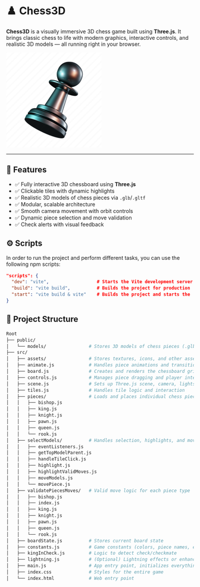 # ♟️ Chess3D

**Chess3D** is a visually immersive 3D chess game built using **Three.js**. It brings classic chess to life with modern graphics, interactive controls, and realistic 3D models — all running right in your browser.

![Chess3D Icon](./src/assets/chess3d_pawn_icon.png)

---

## 🚀 Features

- ✅ Fully interactive 3D chessboard using **Three.js**
- ✅ Clickable tiles with dynamic highlights
- ✅ Realistic 3D models of chess pieces via `.glb`/`.gltf`
- ✅ Modular, scalable architecture
- ✅ Smooth camera movement with orbit controls
- ✅ Dynamic piece selection and move validation
- ✅ Check alerts with visual feedback

## ⚙️ Scripts

In order to run the project and perform different tasks, you can use the following npm scripts:

```json
"scripts": {
  "dev": "vite",                  # Starts the Vite development server
  "build": "vite build",          # Builds the project for production
  "start": "vite build & vite"    # Builds the project and starts the
}
```

## 📂 Project Structure

```bash
Root
├── public/
│   └── models/                # Stores 3D models of chess pieces (.glb/.gltf)
├── src/
│   ├── assets/                # Stores textures, icons, and other assets
│   ├── animate.js             # Handles piece animations and transitions
│   ├── board.js               # Creates and renders the chessboard grid
│   ├── controls.js            # Manages piece dragging and player interaction
│   ├── scene.js               # Sets up Three.js scene, camera, lights
│   ├── tiles.js               # Handles tile logic and interaction
│   ├── pieces/                # Loads and places individual chess pieces
│   │   ├── bishop.js
│   │   ├── king.js
│   │   ├── knight.js
│   │   ├── pawn.js
│   │   ├── queen.js
│   │   └── rook.js
│   ├── selectModels/          # Handles selection, highlights, and movement
│   │   ├── eventListeners.js
│   │   ├── getTopModelParent.js
│   │   ├── handleTileClick.js
│   │   ├── highlight.js
│   │   ├── highlightValidMoves.js
│   │   ├── moveModels.js
│   │   └── movePiece.js
│   ├── validatePiecesMoves/   # Valid move logic for each piece type
│   │   ├── bishop.js
│   │   ├── index.js
│   │   ├── king.js
│   │   ├── knight.js
│   │   ├── pawn.js
│   │   ├── queen.js
│   │   └── rook.js
│   ├── boardState.js          # Stores current board state
│   ├── constants.js           # Game constants (colors, piece names, etc.)
│   ├── kingInCheck.js         # Logic to detect check/checkmate
│   ├── lightning.js           # (Optional) Lightning effects or enhancements
│   ├── main.js                # App entry point, initializes everything
│   ├── index.css              # Styles for the entire game
│   └── index.html             # Web entry point
```
